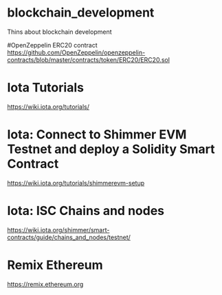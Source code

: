 # blockchain_development
Thins about blockchain development

#OpenZeppelin ERC20 contract
https://github.com/OpenZeppelin/openzeppelin-contracts/blob/master/contracts/token/ERC20/ERC20.sol

# Iota Tutorials
https://wiki.iota.org/tutorials/

# Iota: Connect to Shimmer EVM Testnet and deploy a Solidity Smart Contract
https://wiki.iota.org/tutorials/shimmerevm-setup

# Iota: ISC Chains and nodes
https://wiki.iota.org/shimmer/smart-contracts/guide/chains_and_nodes/testnet/

# Remix Ethereum
https://remix.ethereum.org
